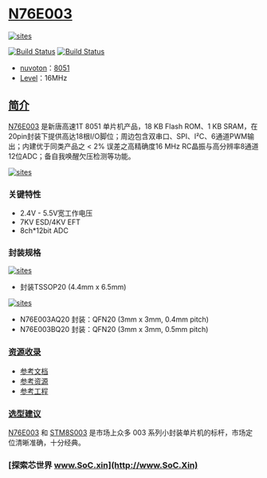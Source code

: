 ﻿# [N76E003](https://github.com/SoCXin/N76E003)

[![sites](http://182.61.61.133/link/resources/SoC.png)](http://www.SoC.Xin)

[![Build Status](https://github.com/SoCXin/N76E003/workflows/project/badge.svg)](https://github.com/SoCXin/N76E003/actions/workflows/project.yml)
[![Build Status](https://github.com/SoCXin/N76E003/workflows/src/badge.svg)](https://github.com/SoCXin/N76E003/actions/workflows/src.yml)

* [nuvoton](http://www.nuvoton.com.cn/)：[8051](https://github.com/SoCXin/8051)
* [Level](https://github.com/SoCXin/Level)：16MHz

## [简介](http://www.SoC.Xin/N76E003)

[N76E003](http://www.nuvoton.com.cn/hq/products/microcontrollers/8bit-8051-mcus/low-pin-count-8051-series/n76e003/?__locale=zh) 是新唐高速1T 8051 单片机产品，18 KB Flash ROM、1 KB SRAM，在20pin封装下提供高达18根I/O脚位；周边包含双串口、SPI、I²C、6通道PWM输出；内建优于同类产品之 < 2% 误差之高精确度16 MHz RC晶振与高分辨率8通道12位ADC；备自我唤醒欠压检测等功能。

[![sites](docs/N76E003.png)](http://www.nuvoton.com.cn/hq/products/microcontrollers/8bit-8051-mcus/low-pin-count-8051-series/n76e003/?__locale=zh)

### 关键特性

* 2.4V - 5.5V宽工作电压
* 7KV ESD/4KV EFT
* 8ch*12bit ADC

### 封装规格


[![sites](docs/TSSOP20.png)](http://www.qitas.cn)
* 封装TSSOP20 (4.4mm x 6.5mm)


[![sites](docs/QFN20.png)](http://www.SoC.Xin)
* N76E003AQ20 封装：QFN20 (3mm x 3mm, 0.4mm pitch)
* N76E003BQ20 封装：QFN20 (3mm x 3mm, 0.5mm pitch)

### [资源收录](https://github.com/SoCXin/N76E003)

* [参考文档](docs/)
* [参考资源](src/)
* [参考工程](project/)

### [选型建议](https://github.com/SoCXin)

[N76E003](https://github.com/SoCXin/N76E003) 和 [STM8S003](https://github.com/SoCXin/STM8S003) 是市场上众多 003 系列小封装单片机的标杆，市场定位清晰准确，十分经典。

###  [探索芯世界 www.SoC.xin](http://www.SoC.Xin)
